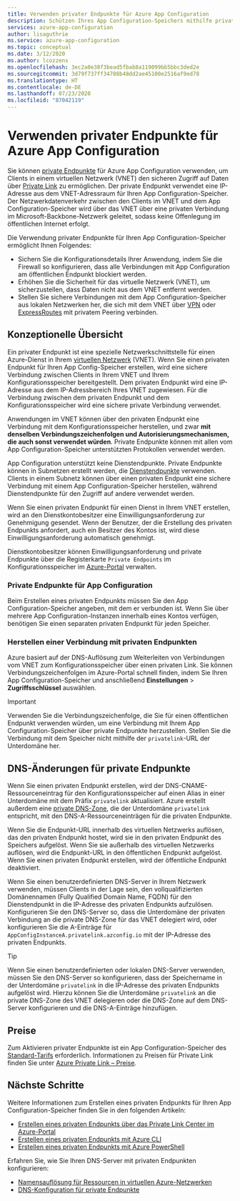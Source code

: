 ```yaml
---
title: Verwenden privater Endpunkte für Azure App Configuration
description: Schützen Ihres App Configuration-Speichers mithilfe privater Endpunkte
services: azure-app-configuration
author: lisaguthrie
ms.service: azure-app-configuration
ms.topic: conceptual
ms.date: 3/12/2020
ms.author: lcozzens
ms.openlocfilehash: 3ec2a0e38f3bead5fbab8a119099bb5bbc3ded2e
ms.sourcegitcommit: 3d79f737ff34708b48dd2ae45100e2516af9ed78
ms.translationtype: HT
ms.contentlocale: de-DE
ms.lasthandoff: 07/23/2020
ms.locfileid: "87042119"
---
```

# <a name="using-private-endpoints-for-azure-app-configuration"></a>Verwenden privater Endpunkte für Azure App Configuration

Sie können [private Endpunkte](../private-link/private-endpoint-overview.md) für Azure App Configuration verwenden, um Clients in einem virtuellen Netzwerk (VNET) den sicheren Zugriff auf Daten über [Private Link](../private-link/private-link-overview.md) zu ermöglichen. Der private Endpunkt verwendet eine IP-Adresse aus dem VNET-Adressraum für Ihren App Configuration-Speicher. Der Netzwerkdatenverkehr zwischen den Clients im VNET und dem App Configuration-Speicher wird über das VNET über eine privaten Verbindung im Microsoft-Backbone-Netzwerk geleitet, sodass keine Offenlegung im öffentlichen Internet erfolgt.

Die Verwendung privater Endpunkte für Ihren App Configuration-Speicher ermöglicht Ihnen Folgendes:
- Sichern Sie die Konfigurationsdetails Ihrer Anwendung, indem Sie die Firewall so konfigurieren, dass alle Verbindungen mit App Configuration am öffentlichen Endpunkt blockiert werden.
- Erhöhen Sie die Sicherheit für das virtuelle Netzwerk (VNET), um sicherzustellen, dass Daten nicht aus dem VNET entfernt werden.
- Stellen Sie sichere Verbindungen mit dem App Configuration-Speicher aus lokalen Netzwerken her, die sich mit dem VNET über [VPN](../vpn-gateway/vpn-gateway-about-vpngateways.md) oder [ExpressRoutes](../expressroute/expressroute-locations.md) mit privatem Peering verbinden.

## <a name="conceptual-overview"></a>Konzeptionelle Übersicht

Ein privater Endpunkt ist eine spezielle Netzwerkschnittstelle für einen Azure-Dienst in Ihrem [virtuellen Netzwerk](../virtual-network/virtual-networks-overview.md) (VNET). Wenn Sie einen privaten Endpunkt für Ihren App Config-Speicher erstellen, wird eine sichere Verbindung zwischen Clients in Ihrem VNET und Ihrem Konfigurationsspeicher bereitgestellt. Dem privaten Endpunkt wird eine IP-Adresse aus dem IP-Adressbereich Ihres VNET zugewiesen. Für die Verbindung zwischen dem privaten Endpunkt und dem Konfigurationsspeicher wird eine sichere private Verbindung verwendet.

Anwendungen im VNET können über den privaten Endpunkt eine Verbindung mit dem Konfigurationsspeicher herstellen, und zwar **mit denselben Verbindungszeichenfolgen und Autorisierungsmechanismen, die auch sonst verwendet würden**. Private Endpunkte können mit allen vom App Configuration-Speicher unterstützten Protokollen verwendet werden.

App Configuration unterstützt keine Dienstendpunkte. Private Endpunkte können in Subnetzen erstellt werden, die [Dienstendpunkte](../virtual-network/virtual-network-service-endpoints-overview.md) verwenden. Clients in einem Subnetz können über einen privaten Endpunkt eine sichere Verbindung mit einem App Configuration-Speicher herstellen, während Dienstendpunkte für den Zugriff auf andere verwendet werden.  

Wenn Sie einen privaten Endpunkt für einen Dienst in Ihrem VNET erstellen, wird an den Dienstkontobesitzer eine Einwilligungsanforderung zur Genehmigung gesendet. Wenn der Benutzer, der die Erstellung des privaten Endpunkts anfordert, auch ein Besitzer des Kontos ist, wird diese Einwilligungsanforderung automatisch genehmigt.

Dienstkontobesitzer können Einwilligungsanforderung und private Endpunkte über die Registerkarte `Private Endpoints` im Konfigurationsspeicher im [Azure-Portal](https://portal.azure.com) verwalten.

### <a name="private-endpoints-for-app-configuration"></a>Private Endpunkte für App Configuration 

Beim Erstellen eines privaten Endpunkts müssen Sie den App Configuration-Speicher angeben, mit dem er verbunden ist. Wenn Sie über mehrere App Configuration-Instanzen innerhalb eines Kontos verfügen, benötigen Sie einen separaten privaten Endpunkt für jeden Speicher.

### <a name="connecting-to-private-endpoints"></a>Herstellen einer Verbindung mit privaten Endpunkten

Azure basiert auf der DNS-Auflösung zum Weiterleiten von Verbindungen vom VNET zum Konfigurationsspeicher über einen privaten Link. Sie können Verbindungszeichenfolgen im Azure-Portal schnell finden, indem Sie Ihren App Configuration-Speicher und anschließend **Einstellungen** > **Zugriffsschlüssel** auswählen.  

> [!IMPORTANT]
> Verwenden Sie die Verbindungszeichenfolge, die Sie für einen öffentlichen Endpunkt verwenden würden, um eine Verbindung mit Ihrem App Configuration-Speicher über private Endpunkte herzustellen. Stellen Sie die Verbindung mit dem Speicher nicht mithilfe der `privatelink`-URL der Unterdomäne her.

## <a name="dns-changes-for-private-endpoints"></a>DNS-Änderungen für private Endpunkte

Wenn Sie einen privaten Endpunkt erstellen, wird der DNS-CNAME-Ressourceneintrag für den Konfigurationsspeicher auf einen Alias in einer Unterdomäne mit dem Präfix `privatelink` aktualisiert. Azure erstellt außerdem eine [private DNS-Zone](../dns/private-dns-overview.md), die der Unterdomäne `privatelink` entspricht, mit den DNS-A-Ressourceneinträgen für die privaten Endpunkte.

Wenn Sie die Endpunkt-URL innerhalb des virtuellen Netzwerks auflösen, das den privaten Endpunkt hostet, wird sie in den privaten Endpunkt des Speichers aufgelöst. Wenn Sie sie außerhalb des virtuellen Netzwerks auflösen, wird die Endpunkt-URL in den öffentlichen Endpunkt aufgelöst. Wenn Sie einen privaten Endpunkt erstellen, wird der öffentliche Endpunkt deaktiviert.

Wenn Sie einen benutzerdefinierten DNS-Server in Ihrem Netzwerk verwenden, müssen Clients in der Lage sein, den vollqualifizierten Domänennamen (Fully Qualified Domain Name, FQDN) für den Dienstendpunkt in die IP-Adresse des privaten Endpunkts aufzulösen. Konfigurieren Sie den DNS-Server so, dass die Unterdomäne der privaten Verbindung an die private DNS-Zone für das VNET delegiert wird, oder konfigurieren Sie die A-Einträge für `AppConfigInstanceA.privatelink.azconfig.io` mit der IP-Adresse des privaten Endpunkts.

> [!TIP]
> Wenn Sie einen benutzerdefinierten oder lokalen DNS-Server verwenden, müssen Sie den DNS-Server so konfigurieren, dass der Speichername in der Unterdomäne `privatelink` in die IP-Adresse des privaten Endpunkts aufgelöst wird. Hierzu können Sie die Unterdomäne `privatelink` an die private DNS-Zone des VNET delegieren oder die DNS-Zone auf dem DNS-Server konfigurieren und die DNS-A-Einträge hinzufügen.

## <a name="pricing"></a>Preise

Zum Aktivieren privater Endpunkte ist ein App Configuration-Speicher des [Standard-Tarifs](https://azure.microsoft.com/pricing/details/app-configuration/) erforderlich.  Informationen zu Preisen für Private Link finden Sie unter [Azure Private Link – Preise](https://azure.microsoft.com/pricing/details/private-link).

## <a name="next-steps"></a>Nächste Schritte

Weitere Informationen zum Erstellen eines privaten Endpunkts für Ihren App Configuration-Speicher finden Sie in den folgenden Artikeln:

- [Erstellen eines privaten Endpunkts über das Private Link Center im Azure-Portal](../private-link/create-private-endpoint-portal.md)
- [Erstellen eines privaten Endpunkts mit Azure CLI](../private-link/create-private-endpoint-cli.md)
- [Erstellen eines privaten Endpunkts mit Azure PowerShell](../private-link/create-private-endpoint-powershell.md)

Erfahren Sie, wie Sie Ihren DNS-Server mit privaten Endpunkten konfigurieren:

- [Namensauflösung für Ressourcen in virtuellen Azure-Netzwerken](/azure/virtual-network/virtual-networks-name-resolution-for-vms-and-role-instances#name-resolution-that-uses-your-own-dns-server)
- [DNS-Konfiguration für private Endpunkte](/azure/private-link/private-endpoint-overview#dns-configuration)
